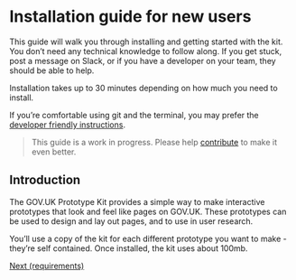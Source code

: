 # Installation guide for new users

This guide will walk you through installing and getting started with the kit. You don’t need any technical knowledge to follow along. If you get stuck, post a message on Slack, or if you have a developer on your team, they should be able to help.

Installation takes up to 30 minutes depending on how much you need to install.

If you’re comfortable using git and the terminal, you may prefer the [developer friendly instructions](developer-install-instructions).

> This guide is a work in progress. Please help [contribute](https://github.com/alphagov/govuk-prototype-kit/blob/master/CONTRIBUTING.md) to make it even better.

## Introduction

The GOV.UK Prototype Kit provides a simple way to make interactive prototypes that look and feel like pages on GOV.UK. These prototypes can be used to design and lay out pages, and to use in user research.



You’ll use a copy of the kit for each different prototype you want to make - they’re self contained. Once installed, the kit uses about 100mb.

<a href="requirements.md" class="button">Next (requirements)</a>
